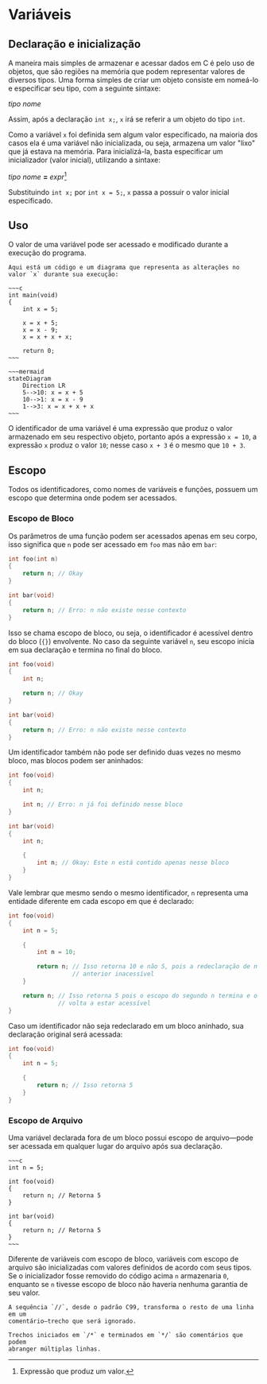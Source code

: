 # Variáveis

## Declaração e inicialização

A maneira mais simples de armazenar e acessar dados em C é pelo uso de objetos,
que são regiões na memória que podem representar valores de diversos tipos. Uma
forma simples de criar um objeto consiste em nomeá-lo e especificar seu tipo,
com a seguinte sintaxe:

<div class="syntax">

_tipo_ _nome_

</div>

Assim, após a declaração `int x;`, `x` irá se referir a um objeto do tipo `int`.

Como a variável `x` foi definida sem algum valor especificado, na maioria dos
casos ela é uma variável não inicializada, ou seja, armazena um valor "lixo" que
já estava na memória. Para inicializá-la, basta especificar um inicializador
(valor inicial), utilizando a sintaxe:

<div class="syntax">

_tipo_ _nome_ **=** _expr_[^expr]

</div>

[^expr]: Expressão que produz um valor.

Substituindo `int x;` por `int x = 5;`, `x` passa a possuir o valor inicial
especificado.

## Uso

O valor de uma variável pode ser acessado e modificado durante a execução do
programa.

```admonish example "Exemplo"
Aqui está um código e um diagrama que representa as alterações no
valor `x` durante sua execução:

~~~c
int main(void)
{
    int x = 5;

    x = x + 5;
    x = x - 9;
    x = x + x + x;

    return 0;
~~~

~~~mermaid
stateDiagram
    Direction LR
    5-->10: x = x + 5
    10-->1: x = x - 9
    1-->3: x = x + x + x
~~~
```

O identificador de uma variável é uma expressão que produz o valor armazenado em
seu respectivo objeto, portanto após a expressão `x = 10`, a expressão `x`
produz o valor `10`; nesse caso `x + 3` é o mesmo que `10 + 3`.

## Escopo

Todos os identificadores, como nomes de variáveis e funções, possuem um escopo
que determina onde podem ser acessados.

### Escopo de Bloco

Os parâmetros de uma função podem ser acessados apenas em seu corpo, isso
significa que `n` pode ser acessado em `foo` mas não em `bar`:

```c
int foo(int n)
{
    return n; // Okay
}

int bar(void)
{
    return n; // Erro: n não existe nesse contexto
}
```

Isso se chama escopo de bloco, ou seja, o identificador é acessível dentro do
bloco (`{}`) envolvente. No caso da seguinte variável `n`, seu escopo inicia em
sua declaração e termina no final do bloco.

```c
int foo(void)
{
    int n;

    return n; // Okay
}

int bar(void)
{
    return n; // Erro: n não existe nesse contexto
}
```

Um identificador também não pode ser definido duas vezes no mesmo bloco, mas
blocos podem ser aninhados:

```c
int foo(void)
{
    int n;

    int n; // Erro: n já foi definido nesse bloco
}

int bar(void)
{
    int n;

    {
        int n; // Okay: Este n está contido apenas nesse bloco
    }
}
```

Vale lembrar que mesmo sendo o mesmo identificador, `n` representa uma entidade
diferente em cada escopo em que é declarado:

```c
int foo(void)
{
    int n = 5;

    {
        int n = 10;

        return n; // Isso retorna 10 e não 5, pois a redeclaração de n torna o n
                  // anterior inacessível
    }

    return n; // Isso retorna 5 pois o escopo do segundo n termina e o primeiro
              // volta a estar acessível
}
```

Caso um identificador não seja redeclarado em um bloco aninhado, sua declaração
original será acessada:

```c
int foo(void)
{
    int n = 5;

    {
        return n; // Isso retorna 5
    }
}
```

### Escopo de Arquivo

Uma variável declarada fora de um bloco possui escopo de arquivo—pode ser
acessada em qualquer lugar do arquivo após sua declaração.

```admonish example "Exemplo"
~~~c
int n = 5;

int foo(void)
{
    return n; // Retorna 5
}

int bar(void)
{
    return n; // Retorna 5
}
~~~
```

Diferente de variáveis com escopo de bloco, variáveis com escopo de arquivo são
inicializadas com valores definidos de acordo com seus tipos. Se o inicializador
fosse removido do código acima `n` armazenaria `0`, enquanto se `n` tivesse
escopo de bloco não haveria nenhuma garantia de seu valor.

```admonish info "Comentários"
A sequência `//`, desde o padrão C99, transforma o resto de uma linha em um
comentário—trecho que será ignorado.

Trechos iniciados em `/*` e terminados em `*/` são comentários que podem
abranger múltiplas linhas.
```
